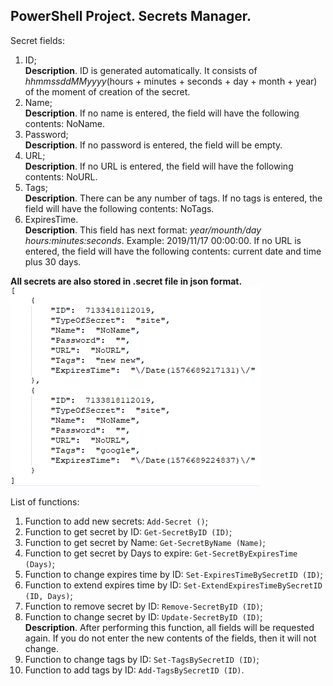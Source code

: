 ## PowerShell Project. Secrets Manager.
Secret fields:
1) ID; <br>
**Description**. ID is generated automatically. It consists of *hhmmssddMMyyyy*(hours + minutes + seconds + day + month + year) of the moment of creation of the secret.
2) Name; <br>
**Description**. If no name is entered, the field will have the following contents: NoName.
3) Password; <br>
**Description**. If no password is entered, the field will be empty.
4) URL; <br>
**Description**. If no URL is entered, the field will have the following contents: NoURL.
5) Tags; <br>
**Description**. There can be any number of tags. If no tags is entered, the field will have the following contents: NoTags.
6) ExpiresTime. <br>
**Description**. This field has next format: *year/mounth/day hours:minutes:seconds*. Example: 2019/11/17 00:00:00. If no URL is entered, the field will have the following contents: current date and time plus 30 days.<br>

**All secrets are also stored in .secret file in json format.**<br>
![Secret file](/Images/Secret_File.png)

List of functions:
1) Function to add new secrets: `Add-Secret ()`; <br>
2) Function to get secret by ID: `Get-SecretByID (ID)`; <br>
3) Function to get secret by Name: `Get-SecretByName (Name)`; <br>
4) Function to get secret by Days to expire: `Get-SecretByExpiresTime (Days)`; <br>
5) Function to change expires time by ID: `Set-ExpiresTimeBySecretID (ID)`; <br>
6) Function to extend expires time by ID: `Set-ExtendExpiresTimeBySecretID (ID, Days)`; <br>
7) Function to remove secret by ID: `Remove-SecretByID (ID)`; <br>
8) Function to change secret by ID: `Update-SecretByID (ID)`; <br>
**Description**. After performing this function, all fields will be requested again. If you do not enter the new contents of the fields, then it will not change.
9) Function to change tags by ID: `Set-TagsBySecretID (ID)`; <br>
10) Function to add tags by ID: `Add-TagsBySecretID (ID)`. <br>
